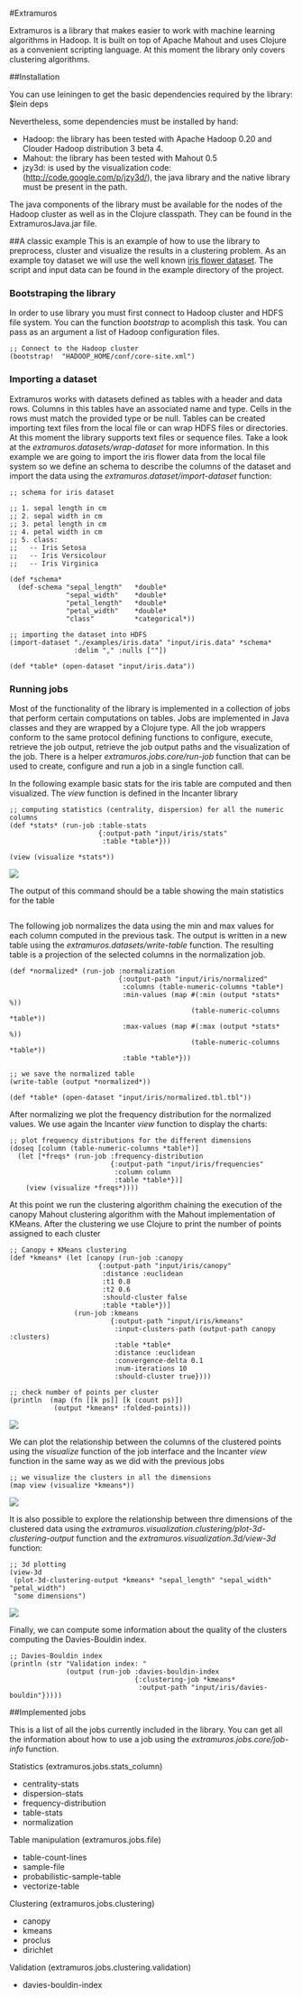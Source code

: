 #Extramuros

Extramuros is a library that makes easier to work with machine learning algorithms in Hadoop. It is built on top of Apache Mahout and uses Clojure as a convenient scripting language.
At this moment the library only covers clustering algorithms.

##Installation

You can use leiningen to get the basic dependencies required by the library:
    $lein deps

Nevertheless, some dependencies must be installed by hand:

- Hadoop:  the library has been tested with Apache Hadoop 0.20 and Clouder Hadoop distribution 3 beta 4.
- Mahout:  the library has been tested with Mahout 0.5
- jzy3d:   is used by the visualization code: (http://code.google.com/p/jzy3d/), the java library and the native library must be present in the path.
                                                 
                                                 
The java components of the library must be available for the nodes of the Hadoop cluster as well as in the Clojure classpath. They can be found in the ExtramurosJava.jar file.


##A classic example
This is an example of how to use the library to preprocess, cluster and visualize the results in a clustering problem. As an example toy dataset we will use the well known [iris flower dataset](http://en.wikipedia.org/wiki/Iris_flower_data_set).
The script and input data can be found in the example directory of the project.

### Bootstraping the library

In order to use library you must first connect to Hadoop cluster and HDFS file system. You can the function *bootstrap* to acomplish this task. You can pass as an argument a list of Hadoop configuration files.

    ;; Connect to the Hadoop cluster
    (bootstrap!  "HADOOP_HOME/conf/core-site.xml")

### Importing a dataset

Extramuros works with datasets defined as tables with a header and data rows. Columns in this tables have an associated name and type. Cells in the rows must match the provided type or be null.
Tables can be created importing text files from the local file or can wrap HDFS files or directories. At this moment the library supports text files or sequence files. Take a look at the *extramuros.datasets/wrap-dataset* for more information.
In this example we are going to import the iris flower data from the local file system so we define an schema to describe the columns of the dataset and import the data using the *extramuros.dataset/import-dataset* function:

    ;; schema for iris dataset
     
    ;; 1. sepal length in cm
    ;; 2. sepal width in cm
    ;; 3. petal length in cm
    ;; 4. petal width in cm
    ;; 5. class:
    ;;   -- Iris Setosa
    ;;   -- Iris Versicolour
    ;;   -- Iris Virginica
     
    (def *schema*
      (def-schema "sepal_length"   *double*	
                  "sepal_width"    *double*
                  "petal_length"   *double*
                  "petal_width"    *double*
                  "class"          *categorical*))
     
    ;; importing the dataset into HDFS
    (import-dataset "./examples/iris.data" "input/iris.data" *schema* 
                    :delim "," :nulls [""])

    (def *table* (open-dataset "input/iris.data"))

### Running jobs
Most of the functionality of the library is implemented in a collection of jobs that perform certain computations on tables.
Jobs are implemented in Java classes and they are wrapped by a Clojure type. All the job wrappers conform to the same protocol defining functions to configure, execute, retrieve the job output, retrieve the job output paths and the visualization of the job.
There is a helper *extramuros.jobs.core/run-job* function that can be used to create, configure and run a job in a single function call.

In the following example basic stats for the iris table are computed and then visualized. The *view* function is defined in the Incanter library

    ;; computing statistics (centrality, dispersion) for all the numeric columns
    (def *stats* (run-job :table-stats
                          {:output-path "input/iris/stats"
                           :table *table*}))
     
    (view (visualize *stats*))

<img src='https://github.com/forward/extramuros/raw/master/readme_files/stats.png'></img>

The output of this command should be a table showing the main statistics for the table

<img src=''></img>

The following job normalizes the data using the min and max values for each column computed in the previous task. The output is written in a new table using the *extramuros.datasets/write-table* function.
The resulting table is a projection of the selected columns in the normalization job.

    (def *normalized* (run-job :normalization
                               {:output-path "input/iris/normalized"
                                :columns (table-numeric-columns *table*)
                                :min-values (map #(:min (output *stats* %))
                                                 (table-numeric-columns *table*))
                                :max-values (map #(:max (output *stats* %))
                                                 (table-numeric-columns *table*))
                                :table *table*}))
     
    ;; we save the normalized table
    (write-table (output *normalized*))
     
    (def *table* (open-dataset "input/iris/normalized.tbl.tbl"))



After normalizing we plot the frequency distribution for the normalized values. We use again the Incanter *view* function to display the charts:

    ;; plot frequency distributions for the different dimensions
    (doseq [column (table-numeric-columns *table*)]
      (let [*freqs* (run-job :frequency-distribution
                             {:output-path "input/iris/frequencies"
                              :column column
                              :table *table*})]
        (view (visualize *freqs*))))

At this point we run the clustering algorithm chaining the execution of the canopy Mahout clustering algorithm with the Mahout implementation of KMeans.
After the clustering we use Clojure to print the number of points assigned to each cluster

    ;; Canopy + KMeans clustering
    (def *kmeans* (let [canopy (run-job :canopy
                          {:output-path "input/iris/canopy"
                           :distance :euclidean
                           :t1 0.8
                           :t2 0.6
                           :should-cluster false
                           :table *table*})]
                    (run-job :kmeans
                             {:output-path "input/iris/kmeans"
                              :input-clusters-path (output-path canopy :clusters)
                              :table *table*
                              :distance :euclidean
                              :convergence-delta 0.1
                              :num-iterations 10
                              :should-cluster true})))
     
    ;; check number of points per cluster
    (println  (map (fn [[k ps]] [k (count ps)])
               (output *kmeans* :folded-points)))

<img src='https://github.com/forward/extramuros/raw/master/readme_files/freqs.png'></img>     

We can plot the relationship between the columns of the clustered points using the *visualize* function of the job interface and the Incanter *view* function in the same way as we did with the previous jobs

    ;; we visualize the clusters in all the dimensions
    (map view (visualize *kmeans*))

<img src='https://github.com/forward/extramuros/raw/master/readme_files/clusters2d.png'></img>

It is also possible to explore the relationship between thre dimensions of the clustered data using the *extramuros.visualization.clustering/plot-3d-clustering-output* function and the *extramuros.visualization.3d/view-3d* function:

    ;; 3d plotting
    (view-3d
     (plot-3d-clustering-output *kmeans* "sepal_length" "sepal_width" "petal_width")
     "some dimensions")

<img src='https://github.com/forward/extramuros/raw/master/readme_files/clusters3d.png'></img>

Finally, we can compute some information about the quality of the clusters computing the Davies-Bouldin index.

    ;; Davies-Bouldin index
    (println (str "Validation index: "
                  (output (run-job :davies-bouldin-index
                                   {:clustering-job *kmeans*
                                    :output-path "input/iris/davies-bouldin"}))))

##Implemented jobs

This is a list of all the jobs currently included in the library. You can get all the information about how to use a job using the *extramuros.jobs.core/job-info* function.

Statistics (extramuros.jobs.stats_column)

- centrality-stats
- dispersion-stats
- frequency-distribution
- table-stats
- normalization

Table manipulation (extramuros.jobs.file)

- table-count-lines
- sample-file
- probabilistic-sample-table
- vectorize-table

Clustering (extramuros.jobs.clustering)

- canopy
- kmeans
- proclus
- dirichlet

Validation (extramuros.jobs.clustering.validation)

- davies-bouldin-index
